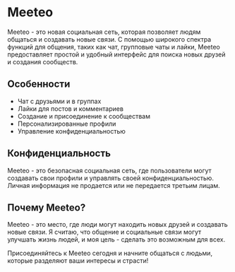 # Meeteo

Meeteo - это новая социальная сеть, которая позволяет людям общаться и создавать новые связи. С помощью широкого спектра функций для общения, таких как чат, групповые чаты и лайки, Meeteo предоставляет простой и удобный интерфейс для поиска новых друзей и создания сообществ.

## Особенности

- Чат с друзьями и в группах
- Лайки для постов и комментариев
- Создание и присоединение к сообществам
- Персонализированные профили
- Управление конфиденциальностью

## Конфиденциальность

Meeteo - это безопасная социальная сеть, где пользователи могут создавать свои профили и управлять своей конфиденциальностью. Личная информация не продается или не передается третьим лицам.

## Почему Meeteo?

Meeteo - это место, где люди могут находить новых друзей и создавать новые связи. Я считаю, что общение и социальные связи могут улучшать жизнь людей, и моя цель - сделать это возможным для всех.

Присоединяйтесь к Meeteo сегодня и начните общаться с людьми, которые разделяют ваши интересы и страсти!